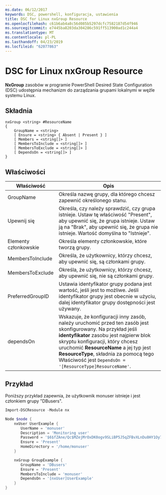 ```yaml
---
ms.date: 06/12/2017
keywords: DSC, powershell, konfiguracja, ustawienia
title: DSC for Linux nxGroup Resource
ms.openlocfilehash: c61b6ab4a8c56d085b5297dcfc7582187d54f946
ms.sourcegitcommit: e7445ba8203da304286c591ff513900ad1c244a4
ms.translationtype: MT
ms.contentlocale: pl-PL
ms.lasthandoff: 04/23/2019
ms.locfileid: "62077863"
---
```

# <a name="dsc-for-linux-nxgroup-resource"></a>DSC for Linux nxGroup Resource

**NxGroup** zasobów w programie PowerShell Desired State Configuration (DSC) udostępnia mechanizm do zarządzania grupami lokalnymi w węźle systemu Linux.

## <a name="syntax"></a>Składnia

```
nxGroup <string> #ResourceName
{
    GroupName = <string>
    [ Ensure = <string> { Absent | Present } ]
    [ Members = <string[]> ]
    [ MembersToInclude = <string[]> ]
    [ MembersToExclude = <string[]> ]
    [ DependsOn = <string[]> ]
}
```

## <a name="properties"></a>Właściwości

|  Właściwość |  Opis |
|---|---|
| GroupName| Określa nazwę grupy, dla którego chcesz zapewnić określonego stanu.|
| Upewnij się| Określa, czy należy sprawdzić, czy grupa istnieje. Ustaw tę właściwość "Present", aby upewnić się, że grupa istnieje. Ustaw ją na "Brak", aby upewnić się, że grupa nie istnieje. Wartość domyślna to "Istnieje".|
| Elementy członkowskie| Określa elementy członkowskie, które tworzą grupy.|
| MembersToInclude| Określa, że użytkownicy, którzy chcesz, aby upewnić się, są członkami grupy.|
| MembersToExclude| Określa, że użytkownicy, którzy chcesz, aby upewnić się, nie są członkami grupy.|
| PreferredGroupID| Ustawia identyfikator grupy podana jest wartość, jeśli jest to możliwe. Jeśli identyfikator grupy jest obecnie w użyciu, dalej identyfikator grupy dostępności jest używany.|
| dependsOn | Wskazuje, że konfiguracji inny zasób, należy uruchomić przed ten zasób jest skonfigurowany. Na przykład jeśli **identyfikator** zasobu jest najpierw blok skryptu konfiguracji, który chcesz uruchomić **ResourceName** a jej typ jest **ResourceType**, składnia za pomocą tego Właściwość jest `DependsOn = '[ResourceType]ResourceName'`.|

## <a name="example"></a>Przykład

Poniższy przykład zapewnia, że użytkownik monuser istnieje i jest członkiem grupy "DBusers".

```powershell
Import-DSCResource -Module nx

Node $node {
    nxUser UserExample {
       UserName = 'monuser'
       Description = 'Monitoring user'
       Password = '$6$fZAne/Qc$MZejMrOxDK0ogv9SLiBP5J5qZFBvXLnDu8HY1Oy7ycX.Y3C7mGPUfeQy3A82ev3zIabhDQnj2ayeuGn02CqE/0'
       Ensure = 'Present'
       HomeDirectory = '/home/monuser'
    }

    nxGroup GroupExample {
       GroupName = 'DBusers'
       Ensure = 'Present'
       MembersToInclude = 'monuser'
       DependsOn = '[nxUser]UserExample'
    }
}
```